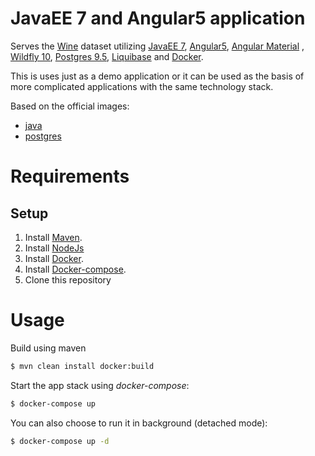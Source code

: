 # JavaEE 7 and Angular5 application

Serves the [Wine](https://archive.ics.uci.edu/ml/datasets/wine) dataset utilizing [JavaEE 7](https://docs.oracle.com/javaee/7/), [Angular5](https://angular.io/), [Angular Material](https://material.angular.io/) , [Wildfly 10](http://wildfly.org/news/2016/01/29/WildFly10-Released/), [Postgres 9.5](https://www.postgresql.org/docs/9.5/static/release-9-5.html), [Liquibase](http://www.liquibase.org/) and [Docker](https://www.docker.com/).

This is uses just as a demo application or it can be used as the basis of more complicated applications with the same technology stack.

Based on the official images:

* [java](https://hub.docker.com/_/openjdk/)
* [postgres](https://hub.docker.com/_/postgres/)

# Requirements

## Setup

1. Install [Maven](https://maven.apache.org/install.html).
2. Install [NodeJs](https://nodejs.org/en/download/) 
3. Install [Docker](http://docker.io).
4. Install [Docker-compose](http://docs.docker.com/compose/install/).
5. Clone this repository

# Usage

Build using maven

```bash
$ mvn clean install docker:build
```

Start the app stack using *docker-compose*:

```bash
$ docker-compose up
```

You can also choose to run it in background (detached mode):

```bash
$ docker-compose up -d
```
